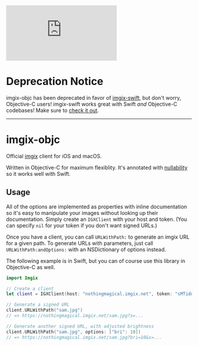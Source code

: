 ![imgix logo](https://assets.imgix.net/imgix-logo-web-2014.pdf?page=2&fm=png&w=120)

# Deprecation Notice

imgix-objc has been deprecated in favor of [imgix-swift](https://github.com/imgix/imgix-swift), but don't worry, Objective-C users! imgix-swift works great with Swift _and_ Objective-C codebases! Make sure to [check it out](https://github.com/imgix/imgix-swift).


---

# imgix-objc

Official [imgix](http://imgix.com) client for iOS and macOS.

Written in Objective-C for maximum flexiblity. It's annotated with [nullability](https://developer.apple.com/swift/blog/?id=25) so it works well with Swift.


## Usage

All of the options are implemented as properties with inline documentation so it's easy to manipulate your images without looking up their documentation. Simply create an `IGXClient` with your host and token. (You can specify `nil` for  your token if you don't want signed URLs.)

Once you have a client, you can call `URLWithPath:` to generate an imgix URL for a given path. To generate URLs with parameters, just call `URLWithPath:andOptions:` with an NSDictionary of options instead.

The following example is in Swift, but you can of course use this library in Objective-C as well.

``` swift
import Imgix

// Create a client
let client = IGXClient(host: "nothingmagical.imgix.net", token: "sMTidnYXXg9NB4qh")

// Generate a signed URL
client.URLWithPath("sam.jpg")
// => https://nothingmagical.imgix.net/sam.jpg?s=...

// Generate another signed URL, with adjusted brightness
client.URLWithPath("sam.jpg", options: ["bri": 10])
// => https://nothingmagical.imgix.net/sam.jpg?bri=10&s=...
```
